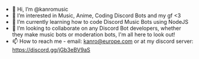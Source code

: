 - 👋 Hi, I’m @kanromusic
- 👀 I’m interested in Music, Anime, Coding Discord Bots and my gf <3
- 🌱 I’m currently learning how to code Discord Music Bots using NodeJS
- 💞️ I’m looking to collaborate on any Discord Bot developers, whether they make music bots or moderation bots, I'm all here to look out!
- 📫 How to reach me - email: kanro@europe.com or at my discord server: https://discord.gg/jGb3eBV9aS

<!---
kanromusic/kanromusic is a ✨ special ✨ repository because its `README.md` (this file) appears on your GitHub profile.
You can click the Preview link to take a look at your changes.
--->

